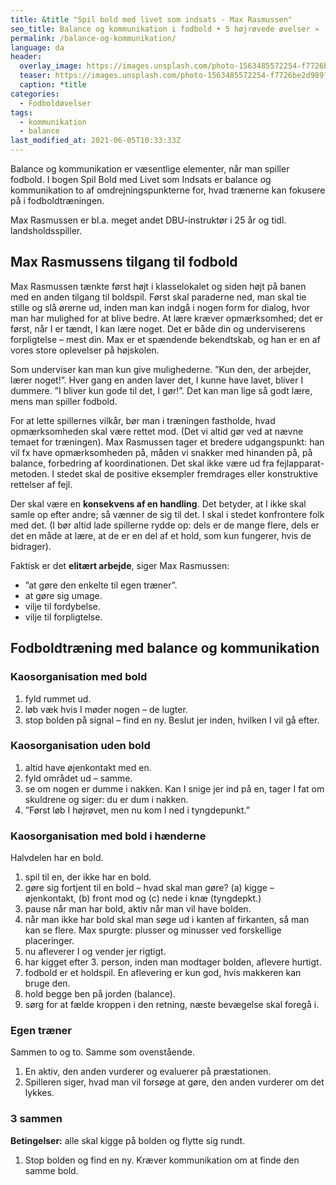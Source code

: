 ```yaml
---
title: &title "Spil bold med livet som indsats - Max Rasmussen"
seo_title: Balance og kommunikation i fodbold • 5 højrøvede øvelser »
permalink: /balance-og-kommunikation/
language: da
header:
  overlay_image: https://images.unsplash.com/photo-1563485572254-f7726be2d989?ixid=MnwxMjA3fDB8MHxwaG90by1wYWdlfHx8fGVufDB8fHx8&ixlib=rb-1.2.1&auto=format&fit=crop&h=600&w=1200&q=10
  teaser: https://images.unsplash.com/photo-1563485572254-f7726be2d989?ixid=MnwxMjA3fDB8MHxwaG90by1wYWdlfHx8fGVufDB8fHx8&ixlib=rb-1.2.1&auto=format&fit=crop&h=300&w=400&q=10
  caption: *title
categories:
  - Fodboldøvelser
tags:
  - kommunikation
  - balance
last_modified_at: 2021-06-05T10:33:33Z
---
```


Balance og kommunikation er væsentlige elementer, når man spiller fodbold. I bogen Spil Bold med Livet som Indsats er balance og kommunikation to af omdrejningspunkterne for, hvad trænerne kan fokusere på i fodboldtræningen.

Max Rasmussen er bl.a. meget andet DBU-instruktør i 25 år og tidl. landsholdsspiller.

## Max Rasmussens tilgang til fodbold

Max Rasmussen tænkte først højt i klasselokalet og siden højt på banen med en anden tilgang til boldspil. Først skal paraderne ned, man skal tie stille og slå ørerne ud, inden man kan indgå i nogen form for dialog, hvor man har mulighed for at blive bedre. At lære kræver opmærksomhed; det er først, når I er tændt, I kan lære noget. Det er både din og underviserens forpligtelse – mest din. Max er et spændende bekendtskab, og han er en af vores store oplevelser på højskolen.

Som underviser kan man kun give mulighederne. ”Kun den, der arbejder, lærer noget!”. Hver gang en anden laver det, I kunne have lavet, bliver I dummere. ”I bliver kun gode til det, I gør!”. Det kan man lige så godt lære, mens man spiller fodbold.

For at lette spillernes vilkår, bør man i træningen fastholde, hvad opmærksomheden skal være rettet mod. (Det vi altid gør ved at nævne temaet for træningen). Max Rasmussen tager et bredere udgangspunkt: han vil fx have opmærksomheden på, måden vi snakker med hinanden på, på balance, forbedring af koordinationen. Det skal ikke være ud fra fejlapparat-metoden. I stedet skal de positive eksempler fremdrages eller konstruktive rettelser af fejl.

Der skal være en **konsekvens af en handling**. Det betyder, at I ikke skal samle op efter andre; så vænner de sig til det. I skal i stedet konfrontere folk med det. (I bør altid lade spillerne rydde op: dels er de mange flere, dels er det en måde at lære, at de er en del af et hold, som kun fungerer, hvis de bidrager).

Faktisk er det **elitært arbejde**, siger Max Rasmussen:

- ”at gøre den enkelte til egen træner”.
- at gøre sig umage.
- vilje til fordybelse.
- vilje til forpligtelse.

## Fodboldtræning med balance og kommunikation

### Kaosorganisation med bold

1. fyld rummet ud.
2. løb væk hvis I møder nogen – de lugter.
3. stop bolden på signal – find en ny. Beslut jer inden, hvilken I vil gå efter.

### Kaosorganisation uden bold

1. altid have øjenkontakt med en.
2. fyld området ud – samme.
3. se om nogen er dumme i nakken. Kan I snige jer ind på en, tager I fat om skuldrene og siger: du er dum i nakken.
4. ”Først løb I højrøvet, men nu kom I ned i tyngdepunkt.”

### Kaosorganisation med bold i hænderne

Halvdelen har en bold.

1. spil til en, der ikke har en bold.
2. gøre sig fortjent til en bold – hvad skal man gøre? (a) kigge – øjenkontakt, (b) front mod og (c) nede i knæ (tyngdepkt.)
3. pause når man har bold, aktiv når man vil have bolden.
4. når man ikke har bold skal man søge ud i kanten af firkanten, så man kan se flere. Max spurgte: plusser og minusser ved forskellige placeringer.
5. nu afleverer I og vender jer rigtigt.
6. har kigget efter 3. person, inden man modtager bolden, aflevere hurtigt.
7. fodbold er et holdspil. En aflevering er kun god, hvis makkeren kan bruge den.
8. hold begge ben på jorden (balance).
9. sørg for at fælde kroppen i den retning, næste bevægelse skal foregå i.

### Egen træner

Sammen to og to. Samme som ovenstående.

1. En aktiv, den anden vurderer og evaluerer på præstationen.
2. Spilleren siger, hvad man vil forsøge at gøre, den anden vurderer om det lykkes.

### 3 sammen

**Betingelser:** alle skal kigge på bolden og flytte sig rundt.

1. Stop bolden og find en ny. Kræver kommunikation om at finde den samme bold.
